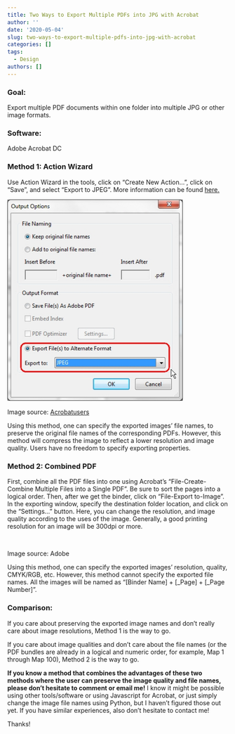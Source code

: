 ```yaml
---
title: Two Ways to Export Multiple PDFs into JPG with Acrobat
author: ''
date: '2020-05-04'
slug: two-ways-to-export-multiple-pdfs-into-jpg-with-acrobat
categories: []
tags:
  - Design
authors: []
---
```


### Goal:

Export multiple PDF documents within one folder into multiple JPG or other image formats.

### Software:

Adobe Acrobat DC

### Method 1: Action Wizard

Use Action Wizard in the tools, click on “Create New Action…”, click on “Save”, and select “Export to JPEG”. More information can be found [here.](https://answers.acrobatusers.com/I-want-to-batch-convert-from-pdf-to-jpg-instead-of-doing-the-files-one-by-one-using-Adobe-Acrobat-Pro-q210266.aspx)

<img src="https://github.com/adventuremeng/website_img/blob/master/post/acrobat/answerImage91278-11032831.jpg?raw=true" alt="" width=400px />




Image source: [Acrobatusers](https://answers.acrobatusers.com/I-want-to-batch-convert-from-pdf-to-jpg-instead-of-doing-the-files-one-by-one-using-Adobe-Acrobat-Pro-q210266.aspx)


Using this method, one can specify the exported images’ file names, to preserve the original file names of the corresponding PDFs. However, this method will compress the image to reflect a lower resolution and image quality. Users have no freedom to specify exporting properties.


### Method 2: Combined PDF

First, combine all the PDF files into one using Acrobat’s “File-Create-Combine Multiple Files into a Single PDF”. Be sure to sort the pages into a logical order. Then, after we get the binder, click on “File-Export to-Image”. In the exporting window, specify the destination folder location, and click on the “Settings…” button. Here, you can change the resolution, and image quality according to the uses of the image. Generally, a good printing resolution for an image will be 300dpi or more.


<img src="https://helpx.adobe.com/content/dam/help/en/acrobat/using/file-format-options-pdf-export/_jcr_content/main-pars/image_418030296/Save-As-JPEG-Settings.png" alt="" width=400px />


Image source: Adobe

Using this method, one can specify the exported images’ resolution, quality, CMYK/RGB, etc. However, this method cannot specify the exported file names. All the images will be named as “[Binder Name] + [_Page] + [_Page Number]”. 

### Comparison:

If you care about preserving the exported image names and don’t really care about image resolutions, Method 1 is the way to go. 

If you care about image qualities and don’t care about the file names (or the PDF bundles are already in a logical and numeric order, for example, Map 1 through Map 100), Method 2 is the way to go.

**If you know a method that combines the advantages of these two methods where the user can preserve the image quality and file names, please don’t hesitate to comment or email me!**  I know it might be possible using other tools/software or using Javascript for Acrobat, or just simply change the image file names using Python, but I haven’t figured those out yet. If you have similar experiences, also don’t hesitate to contact me!


Thanks!


